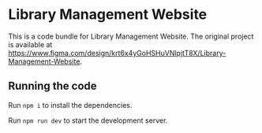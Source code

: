 
  # Library Management Website

  This is a code bundle for Library Management Website. The original project is available at https://www.figma.com/design/krt6x4yGoHSHuVNlpjtT8X/Library-Management-Website.

  ## Running the code

  Run `npm i` to install the dependencies.

  Run `npm run dev` to start the development server.
  